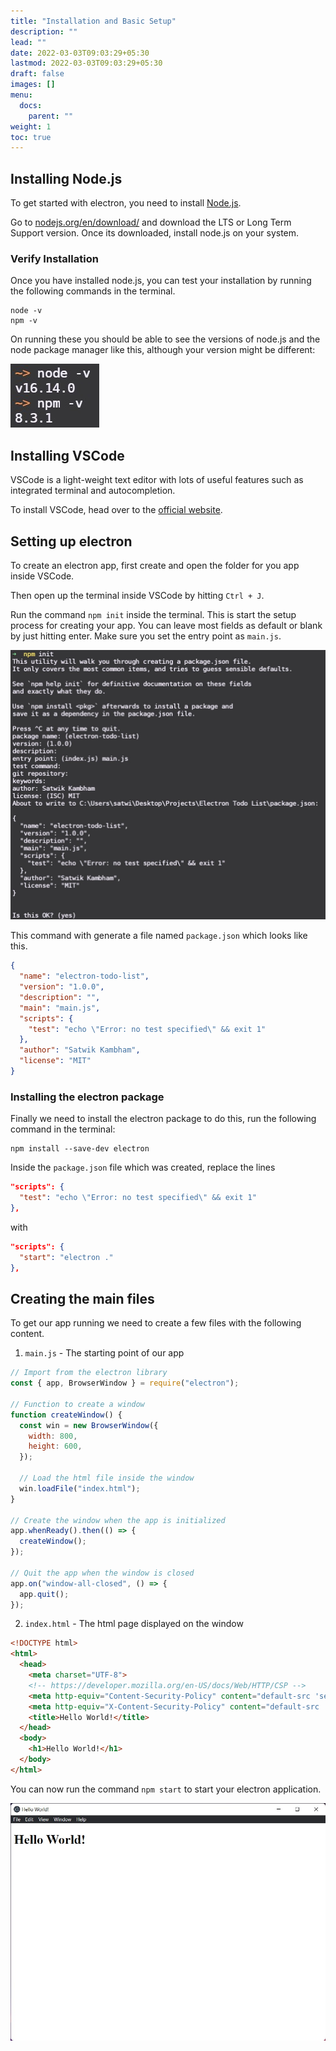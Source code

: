 ```yaml
---
title: "Installation and Basic Setup"
description: ""
lead: ""
date: 2022-03-03T09:03:29+05:30
lastmod: 2022-03-03T09:03:29+05:30
draft: false
images: []
menu:
  docs:
    parent: ""
weight: 1
toc: true
---
```


## Installing Node.js

To get started with electron, you need to install [Node.js](https://nodejs.org/en/). 

Go to [nodejs.org/en/download/](https://nodejs.org/en/download/) and download the LTS or Long Term Support version. Once its downloaded, install node.js on your system.

### Verify Installation

Once you have installed node.js, you can test your installation by running the following commands in the terminal.

```
node -v
npm -v
```

On running these you should be able to see the versions of node.js and the node package manager like this, although your version might be different:

![Node.js Installation Verification](Nodejs-Installation-Verification.jpg)

## Installing VSCode

VSCode is a light-weight text editor with lots of useful features such as integrated terminal and autocompletion.

To install VSCode, head over to the [official website](https://code.visualstudio.com/).

## Setting up electron
To create an electron app, first create and open the folder for you app inside VSCode.

Then open up the terminal inside VSCode by hitting `Ctrl + J`.

Run the command `npm init` inside the terminal. This is start the setup process for creating your app. You can leave most fields as default or blank by just hitting enter. Make sure you set the entry point as `main.js`.

![npm init example](npm-init.jpg)

This command with generate a file named `package.json` which looks like this.

```json
{
  "name": "electron-todo-list",
  "version": "1.0.0",
  "description": "",
  "main": "main.js",
  "scripts": {
    "test": "echo \"Error: no test specified\" && exit 1"
  },
  "author": "Satwik Kambham",
  "license": "MIT"
}
```

### Installing the electron package

Finally we need to install the electron package to do this, run the following command in the terminal:
```
npm install --save-dev electron
```

Inside the  `package.json` file which was created, replace the lines
```json
"scripts": {
  "test": "echo \"Error: no test specified\" && exit 1"
},
```
with
```json
"scripts": {
  "start": "electron ."
},
```

## Creating the main files

To get our app running we need to create a few files with the following content.

1. `main.js` - The starting point of our app

```javascript
// Import from the electron library
const { app, BrowserWindow } = require("electron");

// Function to create a window
function createWindow() {
  const win = new BrowserWindow({
    width: 800,
    height: 600,
  });

  // Load the html file inside the window
  win.loadFile("index.html");
}

// Create the window when the app is initialized
app.whenReady().then(() => {
  createWindow();
});

// Quit the app when the window is closed
app.on("window-all-closed", () => {
  app.quit();
});

```

2. `index.html` - The html page displayed on the window

```html
<!DOCTYPE html>
<html>
  <head>
    <meta charset="UTF-8">
    <!-- https://developer.mozilla.org/en-US/docs/Web/HTTP/CSP -->
    <meta http-equiv="Content-Security-Policy" content="default-src 'self'; script-src 'self'; img-src 'self' blob: data:;">
    <meta http-equiv="X-Content-Security-Policy" content="default-src 'self'; script-src 'self'; img-src 'self' blob: data:;">
    <title>Hello World!</title>
  </head>
  <body>
    <h1>Hello World!</h1>
  </body>
</html>
```

You can now run the command `npm start` to start your electron application.

![Hello World Application](hello-world.jpg)